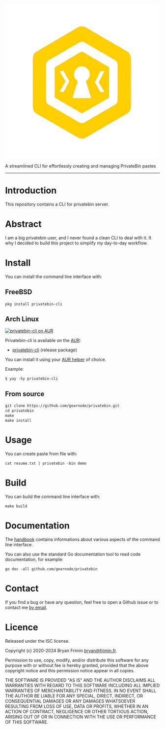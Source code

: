 <img src="doc/logo.png" alt="privatebin cli logo"/>

A streamlined CLI for effortlessly creating and managing PrivateBin pastes

---

# Introduction
This repository contains a CLI for privatebin server.

# Abstract
I am a big privatebin user, and I never found a clean CLI to deal with
it. It why I decided to build this project to simplify my day-to-day
workflow.

# Install
You can install the command line interface with:

## FreeBSD

    pkg install privatebin-cli

## Arch Linux

[![privatebin-cli on
AUR](https://img.shields.io/aur/version/privatebin-cli?label=privatebin-cli)](https://aur.archlinux.org/packages/privatebin-cli/)

Privatebin-cli is available on the
[AUR](https://wiki.archlinux.org/index.php/Arch_User_Repository):
- [privatebin-cli](https://aur.archlinux.org/packages/privatebin-cli/) (release package)

You can install it using your [AUR
helper](https://wiki.archlinux.org/index.php/AUR_helpers) of choice.

Example:
```console
$ yay -Sy privatebin-cli
```

## From source

    git clone https://github.com/gearnode/privatebin.git
    cd privatebin
    make
    make install

# Usage
You can create paste from file with:

    cat resume.txt | privatebin -bin demo

# Build
You can build the command line interface with:

    make build

# Documentation
The [handbook](doc/handbook.md) contains informations about various
aspects of the command line interface.

You can also use the standard Go documentation tool to read code
documentation, for example:

    go doc -all github.com/gearnode/privatebin

# Contact
If you find a bug or have any question, feel free to open a Github issue
or to contact me [by email](mailto:bryan@frimin.fr).

# Licence
Released under the ISC license.

Copyright (c) 2020-2024 Bryan Frimin <bryan@frimin.fr>.

Permission to use, copy, modify, and/or distribute this software for any
purpose with or without fee is hereby granted, provided that the above
copyright notice and this permission notice appear in all copies.

THE SOFTWARE IS PROVIDED "AS IS" AND THE AUTHOR DISCLAIMS ALL WARRANTIES WITH
REGARD TO THIS SOFTWARE INCLUDING ALL IMPLIED WARRANTIES OF MERCHANTABILITY
AND FITNESS. IN NO EVENT SHALL THE AUTHOR BE LIABLE FOR ANY SPECIAL, DIRECT,
INDIRECT, OR CONSEQUENTIAL DAMAGES OR ANY DAMAGES WHATSOEVER RESULTING FROM
LOSS OF USE, DATA OR PROFITS, WHETHER IN AN ACTION OF CONTRACT, NEGLIGENCE OR
OTHER TORTIOUS ACTION, ARISING OUT OF OR IN CONNECTION WITH THE USE OR
PERFORMANCE OF THIS SOFTWARE.
